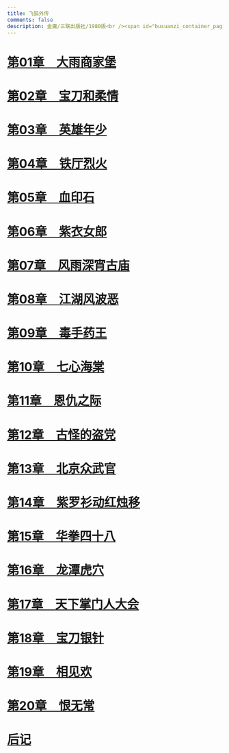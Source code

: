```yaml
---
title: 飞狐外传
comments: false
description: 金庸/三联出版社/1980版<br /><span id="busuanzi_container_page_pv">大侠留步 <span id="busuanzi_value_page_pv"></span> 回</span>
---
```


# [第01章&emsp;大雨商家堡](/book/fei/01.html)
# [第02章　宝刀和柔情](/book/fei/02.html)
# [第03章　英雄年少](/book/fei/03.html)
# [第04章　铁厅烈火](/book/fei/04.html)
# [第05章　血印石](/book/fei/05.html)
# [第06章　紫衣女郎](/book/fei/06.html)
# [第07章　风雨深宵古庙](/book/fei/07.html)
# [第08章　江湖风波恶](/book/fei/08.html)
# [第09章　毒手药王](/book/fei/09.html)
# [第10章　七心海棠](/book/fei/10.html)
# [第11章　恩仇之际](/book/fei/11.html)
# [第12章　古怪的盗党](/book/fei/12.html)
# [第13章　北京众武官](/book/fei/13.html)
# [第14章　紫罗衫动红烛移](/book/fei/14.html)
# [第15章　华拳四十八](/book/fei/15.html)
# [第16章　龙潭虎穴](/book/fei/16.html)
# [第17章　天下掌门人大会](/book/fei/17.html)
# [第18章　宝刀银针](/book/fei/18.html)
# [第19章　相见欢](/book/fei/19.html)
# [第20章　恨无常](/book/fei/20.html)
# [后记](/book/fei/21.html)